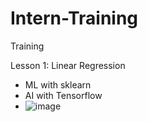 # Intern-Training
Training

Lesson 1: Linear Regression
- ML with sklearn
- AI with Tensorflow
- ![image](https://user-images.githubusercontent.com/42464592/173753045-af2a44e6-45b2-4c9a-b592-1537e0b4ee26.png)

